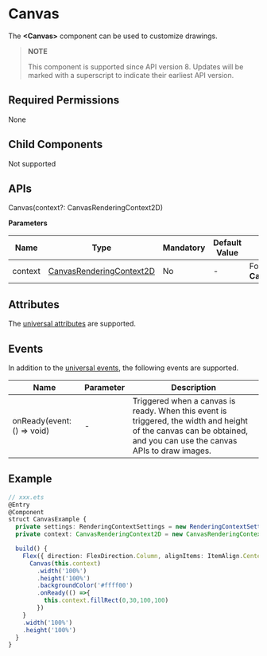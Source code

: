 #  Canvas

The **\<Canvas>** component can be used to customize drawings.

> **NOTE**
>
> This component is supported since API version 8. Updates will be marked with a superscript to indicate their earliest API version.


## Required Permissions

None

## Child Components

Not supported

## APIs

Canvas(context?: CanvasRenderingContext2D)

**Parameters**

| Name    | Type                                    | Mandatory  | Default Value | Description                        |
| ------- | ---------------------------------------- | ---- | ---- | ---------------------------- |
| context | [CanvasRenderingContext2D](ts-canvasrenderingcontext2d.md) | No   | -    | For details, see **CanvasRenderingContext2D**.|

## Attributes

The [universal attributes](ts-universal-attributes-size.md) are supported.

## Events

In addition to the [universal events](ts-universal-events-click.md), the following events are supported.

| Name                           | Parameter  | Description                  |
| ----------------------------- | ---- | -------------------- |
| onReady(event: () => void) | -   | Triggered when a canvas is ready. When this event is triggered, the width and height of the canvas can be obtained, and you can use the canvas APIs to draw images.|

## Example

```ts
// xxx.ets
@Entry
@Component
struct CanvasExample {
  private settings: RenderingContextSettings = new RenderingContextSettings(true)
  private context: CanvasRenderingContext2D = new CanvasRenderingContext2D(this.settings)

  build() {
    Flex({ direction: FlexDirection.Column, alignItems: ItemAlign.Center, justifyContent: FlexAlign.Center }) {
      Canvas(this.context)
        .width('100%')
        .height('100%')
        .backgroundColor('#ffff00')
        .onReady(() =>{
          this.context.fillRect(0,30,100,100)
        })
    }
    .width('100%')
    .height('100%')
  }
}
```
